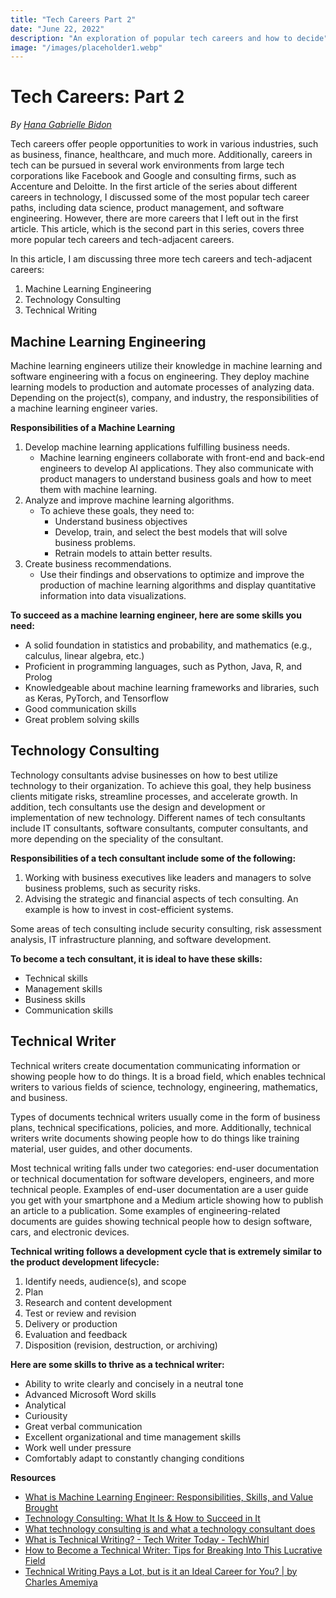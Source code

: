 ```yaml
---
title: "Tech Careers Part 2"
date: "June 22, 2022"
description: "An exploration of popular tech careers and how to decide"
image: "/images/placeholder1.webp"
---
```


# Tech Careers: Part 2
_By [Hana Gabrielle Bidon](https://medium.com/@hanagabrielle/about)_

Tech careers offer people opportunities to work in various industries, such as business, finance, healthcare, and much more. Additionally, careers in tech can be pursued in several work environments from large tech corporations like Facebook and Google and consulting firms, such as Accenture and Deloitte. In the first article of the series about different careers in technology, I discussed some of the most popular tech career paths, including data science, product management, and software engineering. However, there are more careers that I left out in the first article. This article, which is the second part in this series, covers three more popular tech careers and tech-adjacent careers.

In this article, I am discussing three more tech careers and tech-adjacent careers:
1. Machine Learning Engineering
1. Technology Consulting
1. Technical Writing

## **Machine Learning Engineering**
Machine learning engineers utilize their knowledge in machine learning and software engineering with a focus on engineering. They deploy machine learning models to production and automate processes of analyzing data. Depending on the project(s), company, and industry, the responsibilities of a machine learning engineer varies.

**Responsibilities of a Machine Learning**
1. Develop machine learning applications fulfilling business needs.
     - Machine learning engineers collaborate with front-end and back-end engineers to develop AI applications. They also communicate with product managers to understand business goals and how to meet them with machine learning.
1. Analyze and improve machine learning algorithms.
     - To achieve these goals, they need to:
         - Understand business objectives
         - Develop, train, and select the best models that will solve business problems.
         - Retrain models to attain better results.
1. Create business recommendations.
     - Use their findings and observations to optimize and improve the production of machine learning algorithms and display quantitative information into data visualizations.

**To succeed as a machine learning engineer, here are some skills you need:**
- A solid foundation in statistics and probability, and mathematics (e.g., calculus, linear algebra, etc.)
- Proficient in programming languages, such as Python, Java, R, and Prolog
- Knowledgeable about machine learning frameworks and libraries, such as Keras, PyTorch, and Tensorflow
- Good communication skills
- Great problem solving skills

## **Technology Consulting**
Technology consultants advise businesses on how to best utilize technology to their organization. To achieve this goal, they help business clients mitigate risks, streamline processes, and accelerate growth. In addition, tech consultants use the design and development or implementation of new technology. Different names of tech consultants include IT consultants, software consultants, computer consultants, and more depending on the speciality of the consultant.

**Responsibilities of a tech consultant include some of the following:**
1. Working with business executives like leaders and managers to solve business problems, such as security risks.
1. Advising the strategic and financial aspects of tech consulting. An example is how to invest in cost-efficient systems.

Some areas of tech consulting include security consulting, risk assessment analysis, IT infrastructure planning, and software development.

**To become a tech consultant, it is ideal to have these skills:**
- Technical skills
- Management skills
- Business skills
- Communication skills  

## **Technical Writer**
Technical writers create documentation communicating information or showing people how to do things. It is a broad field, which enables technical writers to various fields of science, technology, engineering, mathematics, and business.

Types of documents technical writers usually come in the form of business plans, technical specifications, policies, and more. Additionally, technical writers write documents showing people how to do things like training material, user guides, and other documents.

Most technical writing falls under two categories: end-user documentation or technical documentation for software developers, engineers, and more technical people. Examples of end-user documentation are a user guide you get with your smartphone and a Medium article showing how to publish an article to a publication. Some examples of engineering-related documents are guides showing technical people how to design software, cars, and electronic devices.

**Technical writing follows a development cycle that is extremely similar to the product development lifecycle:**
1. Identify needs, audience(s), and scope
1. Plan
1. Research and content development
1. Test or review and revision
1. Delivery or production
1. Evaluation and feedback
1. Disposition (revision, destruction, or archiving)

**Here are some skills to thrive as a technical writer:**
- Ability to write clearly and concisely in a neutral tone
- Advanced Microsoft Word skills
- Analytical
- Curiousity
- Great verbal communication
- Excellent organizational and time management skills
- Work well under pressure
- Comfortably adapt to constantly changing conditions

**Resources**
- [What is Machine Learning Engineer: Responsibilities, Skills, and Value Brought](https://www.altexsoft.com/blog/machine-learning-engineer/)
- [Technology Consulting: What It Is & How to Succeed in It](https://blog.hubspot.com/sales/technology-consulting)
- [What technology consulting is and what a technology consultant does](https://wpamelia.com/technology-consulting/)
- [What is Technical Writing? - Tech Writer Today - TechWhirl](https://techwhirl.com/what-is-technical-writing/)
- [How to Become a Technical Writer: Tips for Breaking Into This Lucrative Field](https://thewritelife.com/how-to-become-a-technical-writer/)
- [Technical Writing Pays a Lot, but is it an Ideal Career for You? | by Charles Amemiya](https://writingcooperative.com/technical-writing-pays-a-lot-but-is-it-an-ideal-career-for-you-9e59bd5693ed)
